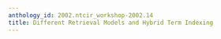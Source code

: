 ```yaml
---
anthology_id: 2002.ntcir_workshop-2002.14
title: Different Retrieval Models and Hybrid Term Indexing
---
```


